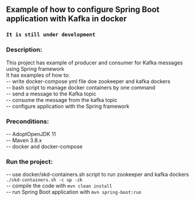 ## Example of how to configure Spring Boot application with Kafka in docker

### `It is still under development`

### Description:
This project has example of producer and consumer for Kafka messages using Spring framework      
It has examples of how to:      
-- write docker-compose yml file doe zookeeper and kafka dockers  
-- bash script to manage docker containers by one command  
-- send a message to the Kafka topic  
-- consume the message from the kafka topic  
-- configure application with the Spring framework  

### Preconditions:
-- AdoptOpenJDK 11  
-- Maven 3.8.x  
-- docker and docker-compose

### Run the project:
-- use docker/skd-containers.sh script to run zookeeper and kafka dockers `./skd-containers.sh -c up -zk`  
-- compile the code with `mvn clean install`  
-- run Spring Boot application with `mvn spring-boot:run`
